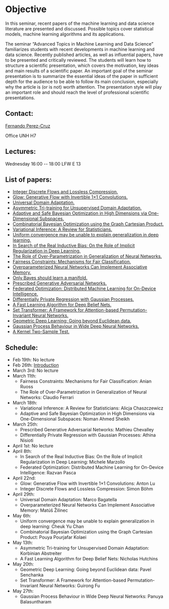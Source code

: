 # Objective

In this seminar, recent papers of the machine learning and data science literature are presented and discussed. Possible topics cover statistical models, machine learning algorithms and its applications.

The seminar “Advanced Topics in Machine Learning and Data Science” familiarizes students with recent developments in machine learning and data science. Recently published articles, as well as influential papers, have to be presented and critically reviewed. The students will learn how to structure a scientific presentation, which covers the motivation, key ideas and main results of a scientific paper. An important goal of the seminar presentation is to summarize the essential ideas of the paper in sufficient depth for the audience to be able to follow its main conclusion, especially why the article is (or is not) worth attention. The presentation style will play an important role and should reach the level of professional scientific presentations.

## Contact:

[Fernando Perez-Cruz](mailto:fernando.perezcruz@sdsc.ethz.ch)

Office UNH H7

## Lectures:

Wednesday 16:00 -- 18:00     LFW  E 13

## List of papers:

*   [Integer Discrete Flows and Lossless Compression.](https://papers.nips.cc/paper/9383-integer-discrete-flows-and-lossless-compression.pdf)
*   [Glow: Generative Flow with Invertible 1×1 Convolutions.](https://arxiv.org/pdf/1807.03039.pdf)
*   [Universal Domain Adaptation.](http://openaccess.thecvf.com/content_CVPR_2019/papers/You_Universal_Domain_Adaptation_CVPR_2019_paper.pdf)
*   [Asymmetric Tri-training for Unsupervised Domain Adaptation.](https://arxiv.org/pdf/1702.08400.pdf)
*   [Adaptive and Safe Bayesian Optimization in High Dimensions via One-Dimensional Subspaces.](https://arxiv.org/pdf/1902.03229.pdf)
*   [Combinatorial Bayesian Optimization using the Graph Cartesian Product.](http://papers.nips.cc/paper/8557-combinatorial-bayesian-optimization-using-the-graph-cartesian-product.pdf)
*   [Variational Inference: A Review for Statisticians.](https://amstat.tandfonline.com/doi/full/10.1080/01621459.2017.1285773#.XiGPCjMo_ds)
*   [Uniform convergence may be unable to explain generalization in deep learning.](http://papers.nips.cc/paper/9336-uniform-convergence-may-be-unable-to-explain-generalization-in-deep-learning.pdf)
*   [In Search of the Real Inductive Bias: On the Role of Implicit Regularization in Deep Learning.](https://arxiv.org/pdf/1412.6614.pdf)
*   [The Role of Over-Parametrization in Generalization of Neural Networks.](https://openreview.net/pdf?id=BygfghAcYX)
*   [Fairness Constraints: Mechanisms for Fair Classification.](https://arxiv.org/pdf/1507.05259.pdf)
*   [Overparameterized Neural Networks Can Implement Associative Memory.](https://arxiv.org/pdf/1909.12362.pdf)
*   [Only Bayes should learn  a manifold.](http://www2.compute.dtu.dk/~sohau/papers/onlybayes2018/paper.pdf)
*   [Prescribed Generative Adversarial Networks.](https://arxiv.org/pdf/1910.04302.pdf)
*   [Federated Optimization: Distributed Machine Learning for On-Device Intelligence.](https://arxiv.org/pdf/1610.02527.pdf)
*   [Differentially Private Regression with Gaussian Processes.](http://proceedings.mlr.press/v84/smith18a/smith18a.pdf)
*   [A Fast Learning Algorithm for Deep Belief Nets.](https://www.mitpressjournals.org/doi/pdfplus/10.1162/neco.2006.18.7.1527)
*   [Set Transformer: A Framework for Attention-based Permutation-Invariant Neural Networks.](https://arxiv.org/pdf/1810.00825.pdf)
*   [Geometric Deep Learning: Going beyond Euclidean data.](https://ieeexplore.ieee.org/stamp/stamp.jsp?arnumber=7974879)
*   [Gaussian Process Behaviour in Wide Deep Neural Networks.](https://arxiv.org/pdf/1804.11271.pdf)
*   [A Kernel Two-Sample Test.](http://www.jmlr.org/papers/volume13/gretton12a/gretton12a.pdf)

## Schedule:

- Feb 19th: No lecture
- Feb 26th: [Introduction](ATMLDS.pdf)
- March 3rd: No lecture
- March 11th:
  - Fairness Constraints: Mechanisms for Fair Classification: Anian Ruoss
  - The Role of Over-Parametrization in Generalization of Neural Networks: Claudio Ferrari
- March 18th:
  - Variational Inference: A Review for Statisticians: Alicja Chaszczewicz
  - Adaptive and Safe Bayesian Optimization in High Dimensions via One-Dimensional Subspaces: Noman Ahmed Sheikh
- March 25th:
  - Prescribed Generative Adversarial Networks: Mathieu Chevalley
  - Differentially Private Regression with Gaussian Processes: Athina Nisioti
- April 1st: No lecture
- April 8th:
  - In Search of the Real Inductive Bias: On the Role of Implicit Regularization in Deep Learning: Michele Marzollo
  - Federated Optimization: Distributed Machine Learning for On-Device Intelligence: Razvan Pasca
- April 22nd:
  - Glow: Generative Flow with Invertible 1×1 Convolutions: Anton Lu
  - Integer Discrete Flows and Lossless Compression: Simon Böhm
- April 29th:
  - Universal Domain Adaptation: Marco Bagatella
  - Overparameterized Neural Networks Can Implement Associative Memory: Matúš Žilinec
- May 6th:
  - Uniform convergence may be unable to explain generalization in deep learning: Cheuk Yu Chan
  - Combinatorial Bayesian Optimization using the Graph Cartesian Product: Pouya Pourjafar Kolaei
- May 13th:
  - Asymmetric Tri-training for Unsupervised Domain Adaptation: Korbinian Abstreiter
  - A Fast Learning Algorithm for Deep Belief Nets: Nicholas Hutchins
- May 20th:
  - Geometric Deep Learning: Going beyond Euclidean data: Pavel Senchanka
  - Set Transformer: A Framework for Attention-based Permutation-Invariant Neural Networks: Guirong Fu
- May 27th:
  - Gaussian Process Behaviour in Wide Deep Neural Networks: Panuya Balasuntharam
